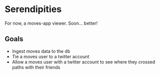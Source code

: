 Serendipities
=============

For now, a moves-app viewer. Soon... better!

Goals
-----

* Ingest moves data to the db
* Tie a moves user to a twitter account
* Allow a moves user with a twitter account to see where they crossed paths with their friends

